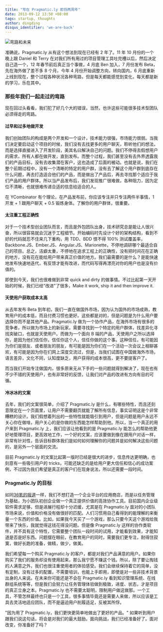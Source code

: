 ```yaml
---
title: "写在 Pragmatic.ly 即将两周年"
date: 2013-09-12 13:50 +08:00
tags: startup, thoughts
author: dingding
disqus_identifier: 'we-are-back'
---
```


![弯路和未来](we-are-back/detour-and-sunshine.jpg)

准确说，Pragmatic.ly 从有这个想法到现在已经有 2 年了。11 年 10 月份的一个晚上跟 Daniel 和 Terry 在对我们所有用过的项目管理工具吐完槽以后，然后决定自己造一个，12 年春节前后真正当个事做，4 月底 Ben 加入，7 月份发布 Beta，先在海外做了差不多 8 个月，今年 4 月份开始调整方向，转向国内，6 月底重新上线到现在，整个过程各种状况各种弯路，但是每天都能感觉到变化，每天都是新的学习，乐在其中。

### 那些年我们一起走过的弯路 ###

现在回过头看看，我们犯了好几个大的错误，当然，也许这些可能很多技术型团队必须得走的弯路。

#### 过早和过多地做开发 ####

我们创始团队的构成是两个开发和一个设计，技术能力很强，市场能力很弱。当我们决定要启动这个项目的时候，我们没有去找更多的用户聊天，聆听他们的想法，而是选择直接进入了开发阶段，美其名曰解决自己的问题。我们不停得去假想用户的需求，所有人都在做开发，直到发布。而整个过程，我们甚至没有去外界透露我们的产品目标，没有去收集潜在客户，这也造成了后面的被动。也就是说，我们在整个前期过程中，没有一个清晰的特定的用户群，没有去了解这个用户群到底存在什么问题，再去打造适合他们的产品，而是做出了产品后，再去寻找那个适应于我们产品的用户群体。所以当产品发布后，我们发现推广很难做，各种阻力，因为定位不清晰，也就很难传递合适的信息给适合的人。

在 YCombinator 有个理论，在产品发布前，你应该专注并只专注两件半事情，1 开发 + 1 跟用户聊天 + 0.5 锻炼身体。了解你的用户群体，很重要。

#### 太注重工程正确性 ####

对于一个技术型创业团队而言，而且是外包团队出身，技术研究总是能让人很兴奋，所以很容易就会沉迷于工程细节。开始编码时先设计个好的架构结构，看到不好的代码就忍不住来几下重构，用 TDD、BDD 恨不得 100% 测试覆盖率，Backbone.JS、Ember.JS、Angular.JS、Marionette，不停地调研哪个最适合自己的项目。总之，洁癖太重，不停地在追求工程上的正确性，没有把时间花在正确的地方，没有花在能给用户带来真正价值的地方。我们最需要的是什么？是能快速地发布快速地迭代，有反馈才能有改进，而代码写得再漂亮对你的用户也是没有价值的。

即使到今天，我们也很难做到非常 quick and dirty 的做事情。不过比起第一天开始的时候，我们已经"改进"了很多，Make it work, ship it and then improve it.

#### 天使用户获取成本太高 ####

从去年发布 Beta 到年初，我们一直在做国外市场，因为认为国外的市场成熟，教育用户的成本低，而且付费习惯也更好。这些都是对的，但是问题是为什么用户要选择你而不是其他产品。Pragmatic.ly 做为一个协作产品，在海外市场有很多的竞争者，所以做为市场上的新玩家，需要寻找到一个特定的用户群体，找差异化寻找突破口，也就是天使用户。而做为一个面向 B 端的产品，天使用户之所以选择你，是因为他们信任你，信任你这个人，信任你做的这个事。这种信任，有可能因为你们是朋友、或者朋友的朋友，有可能是因为你们在一个活动一次会议上相聊甚欢，有可能是因为你在们网上深度交流过，但是，当我们试图在中国做海外市场，语言差异，文化不同，认知度缺乏，用户获得的成本很高，更不要提客户了。

而当我们开始专注做国内，很多原来无从下手的一些问题就得到解决了，现在也有不少不错的天使用户，也有非常好的反馈，让我们对产品的改进有方向有目的可循。

#### 冷冰冰的文案 ####

去年，我们的文案很简单，介绍了 Pragmatic.ly 是什么，有哪些特性，而且还刻意限定在一个页面里，让用户不需要翻页就能了解所有信息，事实证明这是个非常糟糕的设计。我们假想着列出的一些特性就能吸引到用户，但是问题是用户永远不关心你在做啥，用户关心的是你做的东西能怎样帮助到他。所以，当一个真正的用户来到 Pragmatic.ly 上，我们应该让他看到的是 Pragmatic.ly 能怎么的帮助他更好地管理项目，更高效地工作，一个好的文案，应该要做到像在跟用户对话一样，非常有针对性，告诉目标群体我们是如何如何理解你的问题并是如何解决这些问题的，是另外一个层面的交流。

目前 Pragmatic.ly  的文案比起第一版时已经是很大的进步，信息传达更明确，也刻意有一些吸引用户的 tricks，可能还缺乏的是给用户更大信任和信心的成功案例，不过因为我们希望是真正的客户们在现身说法，所以还需要一段时间。

### Pragmatic.ly 的目标 ###

如同[36氪的报道](http://www.36kr.com/p/205411.html)一样，我们不想打造一个企业平台的应用商店，而是以任务管理为基础，为小团队初创企业做一个真正提供价值的高效协作工具。目前国内企业级软件需求足够，但是进展行程却十分迟缓，尤其是在 Pragmatic.ly 面对的小团队市场来说，价值和价格没有做很好的匹配。人们习惯用自己看得到的能理解的来衡量一个东西的价值。比如，如果我今天买了一个游戏，那么只要今天这个游戏给我带来了快乐，我就觉得这钱花得没问题。但是像 Pragmatic.ly 这样的协作类软件，并不具有这个特性，它需要整个团队一段时间的试用，才能看到效果，才能知道是否是好东西。问题摆在眼前，在教育用户的同时，需要我们更专注，耐得住寂寞，做好长跑的准备，做精，做少，做美。

我们希望每一个购买 Pragmatic.ly 的客户，都是对我们产品满意的用户。如果你购买了我们的服务却没有使用起来，那么我宁愿不赚这个钱。所以，除了要让掏钱的人满意之外，我们也很注重使用者的体验感受。我们会继续保持着它的简单，没有定制，没有过多的配置，不需要培训，也能上手即用，即使是对一些非技术背景出身的人来说。在未来你可能还是不会在 Pragmatic.ly  看到知识管理系统、在线群组系统等等，但是我们会努力让任务管理体验做到极致，进度、状态，才是项目的真正立身之本。Pragmatic.ly  也不需要太聪明，限制用户做这做那。一个工具，不管怎样最终也只是一个工具，很多事情毕竟还是需要人来做，所以应该是工具去灵活地适应团队，而不是逼迫用户削履适足，反被其所俘。

"因为用了 Pragmatic.ly，我们更快更简单地做出了更好的产品。" 如果听到用户跟我们说这句话，将会是对我们的最大鼓励。面向挑战，我们已经准备好了。面对改变，你准备好了吗？
